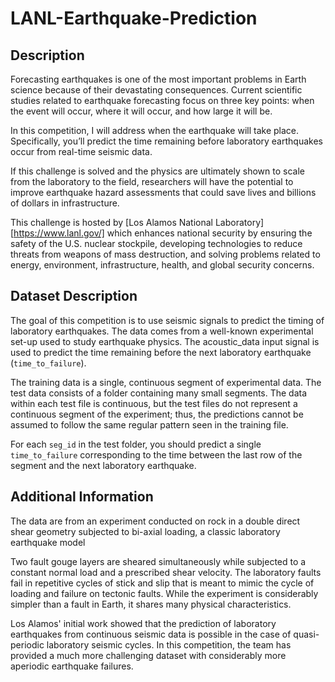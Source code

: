 # LANL-Earthquake-Prediction

## Description

Forecasting earthquakes is one of the most important problems in Earth science because of their devastating consequences. Current scientific studies related to earthquake forecasting focus on three key points: when the event will occur, where it will occur, and how large it will be.

In this competition, I will address when the earthquake will take place. Specifically, you’ll predict the time remaining before laboratory earthquakes occur from real-time seismic data.

If this challenge is solved and the physics are ultimately shown to scale from the laboratory to the field, researchers will have the potential to improve earthquake hazard assessments that could save lives and billions of dollars in infrastructure.

This challenge is hosted by [Los Alamos National Laboratory][https://www.lanl.gov/] which enhances national security by ensuring the safety of the U.S. nuclear stockpile, developing technologies to reduce threats from weapons of mass destruction, and solving problems related to energy, environment, infrastructure, health, and global security concerns.

## Dataset Description
The goal of this competition is to use seismic signals to predict the timing of laboratory earthquakes. The data comes from a well-known experimental set-up used to study earthquake physics. The acoustic_data input signal is used to predict the time remaining before the next laboratory earthquake (`time_to_failure`).

The training data is a single, continuous segment of experimental data. The test data consists of a folder containing many small segments. The data within each test file is continuous, but the test files do not represent a continuous segment of the experiment; thus, the predictions cannot be assumed to follow the same regular pattern seen in the training file.

For each `seg_id` in the test folder, you should predict a single `time_to_failure` corresponding to the time between the last row of the segment and the next laboratory earthquake.

## Additional Information

The data are from an experiment conducted on rock in a double direct shear geometry subjected to bi-axial loading, a classic laboratory earthquake model 

Two fault gouge layers are sheared simultaneously while subjected to a constant normal load and a prescribed shear velocity. The laboratory faults fail in repetitive cycles of stick and slip that is meant to mimic the cycle of loading and failure on tectonic faults. While the experiment is considerably simpler than a fault in Earth, it shares many physical characteristics. 

Los Alamos' initial work showed that the prediction of laboratory earthquakes from continuous seismic data is possible in the case of quasi-periodic laboratory seismic cycles. In this competition, the team has provided a much more challenging dataset with considerably more aperiodic earthquake failures.

